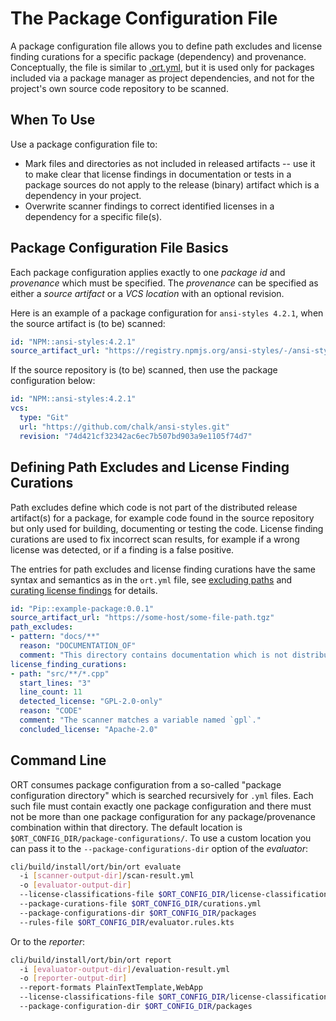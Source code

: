 # The Package Configuration File

A package configuration file allows you to define path excludes and license finding curations for a specific package
(dependency) and provenance. Conceptually, the file is similar to
[.ort.yml](https://github.com/oss-review-toolkit/ort/blob/main/docs/config-file-ort-yml.md), but it is used only for
packages included via a package manager as project dependencies, and not for the project's own source code repository to
be scanned.

## When To Use

Use a package configuration file to:

* Mark files and directories as not included in released artifacts -- use it to make clear that license findings in
  documentation or tests in a package sources do not apply to the release (binary) artifact which is a dependency in
  your project.
* Overwrite scanner findings to correct identified licenses in a dependency for a specific file(s).

## Package Configuration File Basics

Each package configuration applies exactly to one *package id* and *provenance* which must be specified. The
*provenance* can be specified as either a *source artifact* or a *VCS location* with an optional revision.

Here is an example of a package configuration for `ansi-styles 4.2.1`, when the source artifact is (to be) scanned:

```yaml
id: "NPM::ansi-styles:4.2.1"
source_artifact_url: "https://registry.npmjs.org/ansi-styles/-/ansi-styles-4.2.1.tgz"
```

If the source repository is (to be) scanned, then use the package configuration below:

```yaml
id: "NPM::ansi-styles:4.2.1"
vcs:
  type: "Git"
  url: "https://github.com/chalk/ansi-styles.git"
  revision: "74d421cf32342ac6ec7b507bd903a9e1105f74d7"
```

## Defining Path Excludes and License Finding Curations

Path excludes define which code is not part of the distributed release artifact(s) for a package, for example code found
in the source repository but only used for building, documenting or testing the code. License finding curations are used
to fix incorrect scan results, for example if a wrong license was detected, or if a finding is a false positive.

The entries for path excludes and license finding curations have the same syntax and semantics as in the `ort.yml` file,
see [excluding paths](config-file-ort-yml.md#excluding-paths) and
[curating license findings](config-file-ort-yml.md#curating-project-license-findings) for details.

```yaml
id: "Pip::example-package:0.0.1"
source_artifact_url: "https://some-host/some-file-path.tgz"
path_excludes:
- pattern: "docs/**"
  reason: "DOCUMENTATION_OF"
  comment: "This directory contains documentation which is not distributed."
license_finding_curations:
- path: "src/**/*.cpp"
  start_lines: "3"
  line_count: 11
  detected_license: "GPL-2.0-only"
  reason: "CODE"
  comment: "The scanner matches a variable named `gpl`."
  concluded_license: "Apache-2.0"
```

## Command Line

ORT consumes package configuration from a so-called "package configuration directory" which is searched recursively
for `.yml` files. Each such file must contain exactly one package configuration and there must not be more than one
package configuration for any package/provenance combination within that directory. The default location is
`$ORT_CONFIG_DIR/package-configurations/`. To use a custom location you can pass it to the `--package-configurations-dir`
option of the *evaluator*:

```bash
cli/build/install/ort/bin/ort evaluate
  -i [scanner-output-dir]/scan-result.yml
  -o [evaluator-output-dir]
  --license-classifications-file $ORT_CONFIG_DIR/license-classifications.yml
  --package-curations-file $ORT_CONFIG_DIR/curations.yml
  --package-configurations-dir $ORT_CONFIG_DIR/packages
  --rules-file $ORT_CONFIG_DIR/evaluator.rules.kts
```

Or to the *reporter*:

```bash
cli/build/install/ort/bin/ort report
  -i [evaluator-output-dir]/evaluation-result.yml
  -o [reporter-output-dir]
  --report-formats PlainTextTemplate,WebApp
  --license-classifications-file $ORT_CONFIG_DIR/license-classifications.yml
  --package-configuration-dir $ORT_CONFIG_DIR/packages
```
